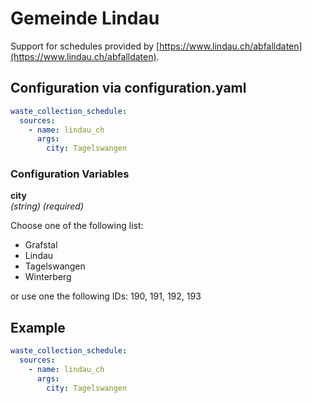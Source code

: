 # Gemeinde Lindau

Support for schedules provided by [https://www.lindau.ch/abfalldaten](https://www.lindau.ch/abfalldaten).

## Configuration via configuration.yaml

```yaml
waste_collection_schedule:
  sources:
    - name: lindau_ch
      args:
        city: Tagelswangen

```

### Configuration Variables

**city**  
*(string) (required)*

Choose one of the following list:

- Grafstal
- Lindau
- Tagelswangen
- Winterberg

or use one the following IDs: 190, 191, 192, 193

## Example

```yaml
waste_collection_schedule:
  sources:
    - name: lindau_ch
      args:
        city: Tagelswangen

```
